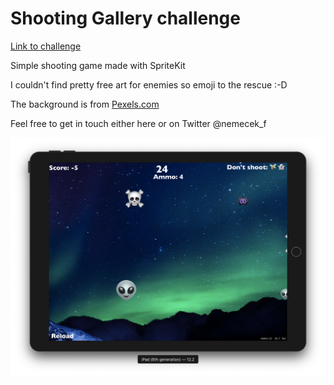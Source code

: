 #  Shooting Gallery challenge

[Link to challenge](https://www.hackingwithswift.com/guide/7/3/challenge)

Simple shooting game made with SpriteKit

I couldn't find pretty free art for enemies so emoji to the rescue :-D

The background is from [Pexels.com](https://www.pexels.com)

Feel free to get in touch either here or on Twitter @nemecek_f

![](Screenshot.png)
